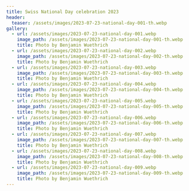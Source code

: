 ```yaml
---
title: Swiss National Day celebration 2023
header:
  teaser: /assets/images/2023-07-23-national-day-001-th.webp
gallery:
  - url: /assets/images/2023-07-23-national-day-001.webp
    image_path: /assets/images/2023-07-23-national-day-001-th.webp
    title: Photo by Benjamin Wuethrich
  - url: /assets/images/2023-07-23-national-day-002.webp
    image_path: /assets/images/2023-07-23-national-day-002-th.webp
    title: Photo by Benjamin Wuethrich
  - url: /assets/images/2023-07-23-national-day-003.webp
    image_path: /assets/images/2023-07-23-national-day-003-th.webp
    title: Photo by Benjamin Wuethrich
  - url: /assets/images/2023-07-23-national-day-004.webp
    image_path: /assets/images/2023-07-23-national-day-004-th.webp
    title: Photo by Benjamin Wuethrich
  - url: /assets/images/2023-07-23-national-day-005.webp
    image_path: /assets/images/2023-07-23-national-day-005-th.webp
    title: Photo by Benjamin Wuethrich
  - url: /assets/images/2023-07-23-national-day-006.webp
    image_path: /assets/images/2023-07-23-national-day-006-th.webp
    title: Photo by Benjamin Wuethrich
  - url: /assets/images/2023-07-23-national-day-007.webp
    image_path: /assets/images/2023-07-23-national-day-007-th.webp
    title: Photo by Benjamin Wuethrich
  - url: /assets/images/2023-07-23-national-day-008.webp
    image_path: /assets/images/2023-07-23-national-day-008-th.webp
    title: Photo by Benjamin Wuethrich
  - url: /assets/images/2023-07-23-national-day-009.webp
    image_path: /assets/images/2023-07-23-national-day-009-th.webp
    title: Photo by Benjamin Wuethrich
---
```


